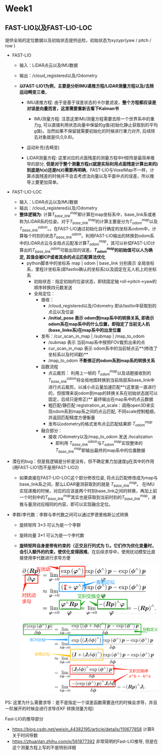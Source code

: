 # Week1

## FAST-LIO以及FAST-LIO-LOC

提供全局的定位数据以及初始状态提供巡检，初始状态为xyzypr(yaw / pitch / row )

- FAST-LIO
  - 输入：LiDAR点云以及IMU数据
  - 输出：/cloud_registered以及/Odometry 
  - **以FAST-LIO1为例，主要是分析IMU递推方程/LiDAR测量方程以及/去除运动畸变三者**。
    
    - IMU递推方程: 由于是基于误差状态的卡尔曼滤波，**整个方程都应该是对误差向量而言，这里需要重新去看下Kalman书**
    
      - IMU测量方程: 注意这里IMU测量方程需要去除一个世界系中的重力g, 可以直接利用状态向量中保留的g值(初始化静止获取到的平均g值)。当然如果不保留就需要初始化的时候进行重力对齐, 后续除去对象就是(0,0,9.8)。
    - 运动补充(去畸变)
    - LiDAR测量方程: 这里对应的点面残差的测量方程中H矩阵是最简单推导的部分, **但是对于整个测量方程z(就是实际利用点面残差计算出来的)到底是$h(x)$还是$h(\hat{x})$需要再明确**。FAST-LIO与VoxelMap不一样，计算点面残差的时候并不会去考虑法向量以及平面中点的误差，所以推导上要更加简单。
    
      
- FAST-LIO-LOC
  - 输入：LiDAR点云以及IMU数据
  - 输出：/cloud_registered以及/Odometry 
  - **整体逻辑为:** 计算$T_{base\_link}^{map}$即计算在map坐标系中，base_link系或者称为LiDAR系的位姿。对于$T_{base\_link}^{map}$的计算主要是分为$T^{map}_{odom}$以及$T^{odom}_{base\_link}$。。在FAST-LIO通过初始化自行确定的坐标系odom中，计算每个时刻的状态$T^{odom}_{base\_link}$。利用FAST-LIO输出的转换到odom系中的LiDAR点云与全局点云配准计算$T^{map}_{odom}$，其可以补偿FAST-LIO计算出的$T^{odom}_{base\_link}$可能出现的误差。**$T^{map}_{odom}$**的初始值可以人为确定, 其值会被**ICP或者其余的点云匹配算法优化**
    - python脚本中的坐标系 map | odom | base_link 分别表示 全局坐标系，里程计坐标系(即fastlio确认的坐标系)以及固定在无人机上的坐标系
      - 初始状态：指定初始的位姿状态，即绕固定轴 roll->pitch->yaw的顺序转换四元数发送
      - 全局定位：
        - 接收：
          - /cloud_registered以及/Odometry 即从fastlio中获取到的点云以及位姿 
          - **/initial_pose 表示 odom到map系中的转换关系, 即表示odom系在map系中的什么位置，即指定了当前无人机(base_linke系)在map系中的出发位置**
        - 发布：/cur_scan_in_map | /submap | /map_to_odom
          - /submap 表示 当前map系中按照FOV裁剪出来的点
          - cur_scan_in_map 表示  odom系中的当前帧点云**(修改了坐标系以及时间戳)**
          - /map_to_odom **不断修正的odom系到map系的转换关系**
        - 函数流程
          - 点云裁剪： 利用上一帧的 $T_{odom}^{map}$以及话题接收到的$T^{odom}_{base\_link}$将全局地图转换到当前局部系base_link中进行点云裁剪，以减小点云量加速匹配**(这里是一直进行的，但按理来说odom到map的转换关系在初始状态就可以固定，后续只是修正)**  最终输出在map系中的点云数据
          - 粗匹配/静匹配 registration_at_scale：调用open3D来实现odom系到map系之间的点云匹配, 不同scale控制粗细，并返回匹配精度方便衡量
          - 发布以odometry的格式发布点云匹配结果即 $T_{odom}^{map}$
        - 融合部分：
          - 接收 /Odometry以及/map_to_odom 发送 /localization 
            - 即利用 $T_{base\_link}^{odom}$与$T_{odom}^{map}$实现整体的$T_{base\_link}^{map}$即输出最终的map系中的位置数据







- 潜在的bug：但是我逻辑是分析是没有，但不确定重力加速度g在其中的作用(用FAST-LIO1而不是用FAST-LIO2)
  - 如果直接在FAST-LIO-LOC这个部分修改位姿, 将点云匹配修改成为map与base_link系之间，那么LiDAR量测获取到的就是 $T^{map}_{base\_link}$。 在IMU实现递推的时候，对应的应该是两个时刻base_link之间的转换，再加上前一个时刻中的$T^{map}_{base\_link}$其实也是获取到当前时刻的$T^{map}_{base\_link}$，递推与量测对应相同的内容，即可以实现融合定位。







- 李群/李代数：李群与李代数之间可以通过罗德里格斯公式转换

  - 旋转矩阵 3*3 可认为是一个李群 

  - 旋转向量 3*1 可认为是一个李代数

  - **旋转矩阵自身是带有约束的（正交且行列式为 1）。它们作为优化变量时，会引入额外的约束，使优化变得困难**。在后续求导中，使用扰动模型比直接使用李代数进行求导方便

    ![在这里插入图片描述](./figure/a8fe93ce906262e70d2a976cf1640c1f.png)

    ![在这里插入图片描述](./figure/417fb25b6e0c0d9da7bfbbfa94af8227.png)



PS: 这里为什么需要求导：是不是指定一个误差函数需要迭代的时候会求导，并且一阶展开的时候会进行求导(EKF 转换测量方程)







Fast-LIO的推导部分



- https://blog.csdn.net/weixin_44382195/article/details/110677858 计算R关于时间导数
- https://zhuanlan.zhihu.com/p/561877392 非常简明的Fast-LIO推导, 但是在这个测量方程上写的不是特别详细 